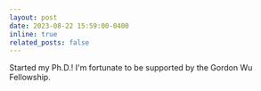 ```yaml
---
layout: post
date: 2023-08-22 15:59:00-0400
inline: true
related_posts: false
---
```


Started my Ph.D.! I'm fortunate to be supported by the Gordon Wu Fellowship.

